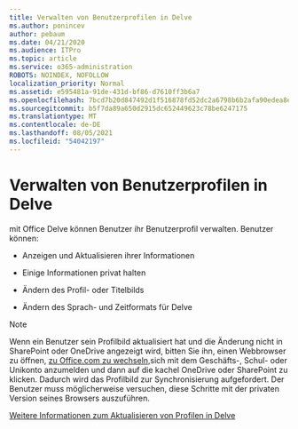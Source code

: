 ```yaml
---
title: Verwalten von Benutzerprofilen in Delve
ms.author: ponincev
author: pebaum
ms.date: 04/21/2020
ms.audience: ITPro
ms.topic: article
ms.service: o365-administration
ROBOTS: NOINDEX, NOFOLLOW
localization_priority: Normal
ms.assetid: e595481a-91de-431d-bf86-d7610ff3b6a7
ms.openlocfilehash: 7bcd7b20d847492d1f516878fd52dc2a6798b6b2afa90edea8eb4e460834a4eb
ms.sourcegitcommit: b5f7da89a650d2915dc652449623c78be6247175
ms.translationtype: MT
ms.contentlocale: de-DE
ms.lasthandoff: 08/05/2021
ms.locfileid: "54042197"
---
```

# <a name="manage-user-profiles-in-delve"></a>Verwalten von Benutzerprofilen in Delve

mit Office Delve können Benutzer ihr Benutzerprofil verwalten. Benutzer können:
  
- Anzeigen und Aktualisieren ihrer Informationen
    
- Einige Informationen privat halten
    
- Ändern des Profil- oder Titelbilds
    
- Ändern des Sprach- und Zeitformats für Delve
    
> [!NOTE]
> Wenn ein Benutzer sein Profilbild aktualisiert hat und die Änderung nicht in SharePoint oder OneDrive angezeigt wird, bitten Sie ihn, einen Webbrowser zu öffnen, [zu Office.com zu wechseln,](https://www.office.com)sich mit dem Geschäfts-, Schul- oder Unikonto anzumelden und dann auf die kachel OneDrive oder SharePoint zu klicken. Dadurch wird das Profilbild zur Synchronisierung aufgefordert. Der Benutzer muss möglicherweise versuchen, diese Schritte mit der privaten Version seines Browsers auszuführen. 
  
[Weitere Informationen zum Aktualisieren von Profilen in Delve](https://go.microsoft.com/fwlink/?linkid=735070)
  

